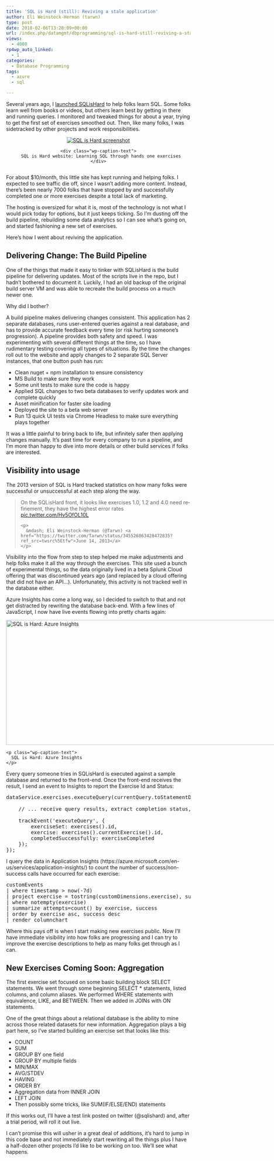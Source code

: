```yaml
---
title: 'SQL is Hard (still): Reviving a stale application'
author: Eli Weinstock-Herman (tarwn)
type: post
date: 2018-02-06T13:20:09+00:00
url: /index.php/datamgmt/dbprogramming/sql-is-hard-still-reviving-a-stale-application/
views:
  - 4008
rp4wp_auto_linked:
  - 1
categories:
  - Database Programming
tags:
  - azure
  - sql

---
```

Several years ago, I [launched SQLisHard][1] to help folks learn SQL. Some folks learn well from books or videos, but others learn best by getting in there and running queries. I monitored and tweaked things for about a year, trying to get the first set of exercises smoothed out. Then, like many folks, I was sidetracked by other projects and work responsibilities.

<center>
  </p> 
  
  <div class="wp-caption aligncenter" style="display: inline-block;">
    <a href="http://www.sqlishard.com/" title="Visit SQL is Hard"><img src="http://www.sqlishard.com/Content/Screenshot.png" alt="SQL is Hard screenshot" /></a></p> 
    
    <div class="wp-caption-text">
      SQL is Hard website: Learning SQL through hands one exercises
    </div>
  </div>
  
  <p>
    </center>
  </p>
  
  <p>
    For about $10/month, this little site has kept running and helping folks. I expected to see traffic die off, since I wasn&#8217;t adding more content. Instead, there&#8217;s been nearly 7000 folks that have stopped by and successfully completed one or more exercises despite a total lack of marketing.
  </p>
  
  <p>
    The hosting is oversized for what it is, most of the technology is not what I would pick today for options, but it just keeps ticking. So I&#8217;m dusting off the build pipeline, rebuilding some data analytics so I can see what&#8217;s going on, and started fashioning a new set of exercises.
  </p>
  
  <p>
    Here&#8217;s how I went about reviving the application.
  </p>
  
  <h2>
    Delivering Change: The Build Pipeline
  </h2>
  
  <p>
    One of the things that made it easy to tinker with SQLisHard is the build pipeline for delivering updates. Most of the scripts live in the repo, but I hadn&#8217;t bothered to document it. Luckily, I had an old backup of the original build server VM and was able to recreate the build process on a much newer one.
  </p>
  
  <p>
    Why did I bother?
  </p>
  
  <p>
    A build pipeline makes delivering changes consistent. This application has 2 separate databases, runs user-entered queries against a real database, and has to provide accurate feedback every time (or risk hurting someone&#8217;s progression). A pipeline provides both safety and speed. I was experimenting with several different things at the time, so I have rudimentary testing covering all types of situations. By the time the changes roll out to the website and apply changes to 2 separate SQL Server instances, that one button push has run:
  </p>
  
  <ul>
    <li>
      Clean nuget + npm installation to ensure consistency
    </li>
    <li>
      MS Build to make sure they work
    </li>
    <li>
      Some unit tests to make sure the code is happy
    </li>
    <li>
      Applied SQL changes to two beta databases to verify updates work and complete quickly
    </li>
    <li>
      Asset minification for faster site loading
    </li>
    <li>
      Deployed the site to a beta web server
    </li>
    <li>
      Run 13 quick UI tests via Chrome Headless to make sure everything plays together
    </li>
  </ul>
  
  <p>
    It was a little painful to bring back to life, but infinitely safer then applying changes manually. It&#8217;s past time for every company to run a pipeline, and I&#8217;m more than happy to dive into more details or other build services if folks are interested.
  </p>
  
  <h2>
    Visibility into usage
  </h2>
  
  <p>
    The 2013 version of SQL is Hard tracked statistics on how many folks were successful or unsuccessful at each step along the way.
  </p>
  
  <blockquote class="twitter-tweet" data-lang="en">
    <p lang="en" dir="ltr">
      On the SQLisHard front, it looks like exercises 1.0, 1.2 and 4.0 need refinement, they have the highest error rates <a href="http://t.co/Hv5OfOL10L">pic.twitter.com/Hv5OfOL10L</a>
    </p>
    
    <p>
      &mdash; Eli Weinstock-Herman (@Tarwn) <a href="https://twitter.com/Tarwn/status/345526863428472835?ref_src=twsrc%5Etfw">June 14, 2013</a>
    </p>
  </blockquote>
  
  <p>
  </p>
  
  <p>
    Visibility into the flow from step to step helped me make adjustments and help folks make it all the way through the exercises. This site used a bunch of experimental things, so the data originally lived in a beta Splunk Cloud offering that was discontinued years ago (and replaced by a cloud offering that did not have an API&#8230;). Unfortunately, this activity is not tracked well in the database either.
  </p>
  
  <p>
    Azure Insights has come a long way, so I decided to switch to that and not get distracted by rewriting the database back-end. With a few lines of JavaScript, I now have live events flowing into pretty charts again:
  </p>
  
  <div id="attachment_8855" style="width: 810px" class="wp-caption aligncenter">
    <img src="/wp-content/uploads/2017/12/SQLisHard_AzureInsights.png" alt="SQL is Hard: Azure Insights" width="800" height="341" class="size-full wp-image-8855" srcset="/wp-content/uploads/2017/12/SQLisHard_AzureInsights.png 800w, /wp-content/uploads/2017/12/SQLisHard_AzureInsights-300x128.png 300w, /wp-content/uploads/2017/12/SQLisHard_AzureInsights-768x327.png 768w" sizes="(max-width: 800px) 100vw, 800px" />
    
    <p class="wp-caption-text">
      SQL is Hard: Azure Insights
    </p>
  </div>
  
  <p>
    Every query someone tries in SQLisHard is executed against a sample database and returned to the front-end. Once the front-end receives the result, I send an event to Insights to report the Exercise Id and Status:
  </p>
  
  <pre>dataService.exercises.executeQuery(currentQuery.toStatementDTO(limitResults), function (data) {
    
    // ... receive query results, extract completion status, and display ...

    trackEvent('executeQuery', {
        exerciseSet: exercises().id,
        exercise: exercises().currentExercise().id,
        completedSuccessfully: exerciseCompleted
    });
});</pre>
  
  <p>
    I query the data in Application Insights (https://azure.microsoft.com/en-us/services/application-insights/) to count the number of success/non-success calls have occurred for each exercise:
  </p>
  
  <pre>customEvents
| where timestamp &gt; now(-7d) 
| project exercise = tostring(customDimensions.exercise), success = tostring(customDimensions.completedSuccessfully)
| where notempty(exercise)
| summarize attempts=count() by exercise, success
| order by exercise asc, success desc
| render columnchart</pre>
  
  <p>
    Where this pays off is when I start making new exercises public. Now I&#8217;ll have immediate visibility into how folks are progressing and I can try to improve the exercise descriptions to help as many folks get through as I can.
  </p>
  
  <h2>
    New Exercises Coming Soon: Aggregation
  </h2>
  
  <p>
    The first exercise set focused on some basic building block SELECT statements. We went through some beginning SELECT * statements, listed columns, and column aliases. We performed WHERE statements with equivalence, LIKE, and BETWEEN. Then we added in JOINs with ON statements.
  </p>
  
  <p>
    One of the great things about a relational database is the ability to mine across those related datasets for new information. Aggregation plays a big part here, so I&#8217;ve started building an exercise set that looks like this:
  </p>
  
  <ul>
    <li>
      COUNT
    </li>
    <li>
      SUM
    </li>
    <li>
      GROUP BY one field
    </li>
    <li>
      GROUP BY multiple fields
    </li>
    <li>
      MIN/MAX
    </li>
    <li>
      AVG/STDEV
    </li>
    <li>
      HAVING
    </li>
    <li>
      ORDER BY
    </li>
    <li>
      Aggregation data from INNER JOIN
    </li>
    <li>
      LEFT JOIN
    </li>
    <li>
      Then possibly some tricks, like SUM(IF/ELSE/END) statements
    </li>
  </ul>
  
  <p>
    If this works out, I&#8217;ll have a test link posted on twitter (@sqlishard) and, after a trial period, will roll it out live.
  </p>
  
  <p>
    I can&#8217;t promise this will usher in a great deal of additions, it&#8217;s hard to jump in this code base and not immediately start rewriting all the things plus I have a half-dozen other projects I&#8217;d like to be working on too. We&#8217;ll see what happens.
  </p>

 [1]: /index.php/datamgmt/dbprogramming/sql-is-hard/ "SQL is Hard launch post"